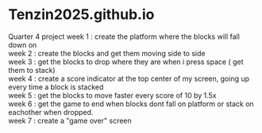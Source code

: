 # Tenzin2025.github.io
Quarter 4 project
week 1 : create the platform where the blocks will fall down on <br>
week 2 : create the blocks and get them moving side to side <br>
week 3 : get the blocks to drop where they are when i press space ( get them to stack) <br>
week 4 : create a score indicator at the top center of my screen, going up every time a block is stacked <br>
week 5 : get the blocks to move faster every score of 10 by 1.5x <br>
week 6 : get the game to end when blocks dont fall on platform or stack on eachother when dropped. <br>
week 7 : create a "game over" screen
